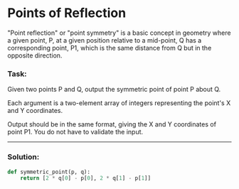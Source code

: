 # Points of Reflection

"Point reflection" or "point symmetry" is a basic concept in geometry where a given point, P, at a given position relative to a mid-point,
Q has a corresponding point, P1, which is the same distance from Q but in the opposite direction.

### Task:

Given two points P and Q, output the symmetric point of point P about Q.

Each argument is a two-element array of integers representing the point's X and Y coordinates.

Output should be in the same format, giving the X and Y coordinates of point P1. You do not have to validate the input.

---

### Solution:

```python
def symmetric_point(p, q):
    return [2 * q[0] - p[0], 2 * q[1] - p[1]]
```
